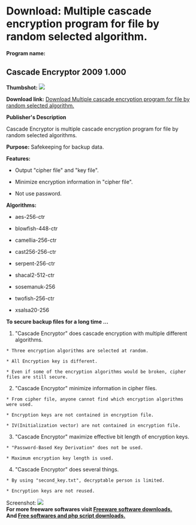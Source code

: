 # Download: Multiple cascade encryption program for file by random selected algorithm.

**Program name:**

## Cascade Encryptor 2009 1.000

  
**Thumbshot:** ![](http://www.freewarefiles.com/screenshot/cascadeencryptor_md.jpg)   
  
**Download link:** [Download Multiple cascade encryption program for file by random selected algorithm.](http://freesoftwares.boysofts.com/Cascade-Encryptor_program_51526.html)  
  


**Publisher's Description**  
  


Cascade Encryptor is multiple cascade encryption program for file by random selected algorithms. 

**Purpose:** Safekeeping for backup data.

**Features:**

  * Output "cipher file" and "key file".  

  * Minimize encryption information in "cipher file".  

  * Not use password.  


**Algorithms:**

  * aes-256-ctr  

  * blowfish-448-ctr  

  * camellia-256-ctr  

  * cast256-256-ctr  

  * serpent-256-ctr  

  * shacal2-512-ctr  

  * sosemanuk-256  

  * twofish-256-ctr  

  * xsalsa20-256  

  


**To secure backup files for a long time ...**

  1. "Cascade Encryptor" does cascade encryption with multiple different algorithms.   

    * Three encryption algorithms are selected at random.   

    * All Encryption key is different.   

    * Even if some of the encryption algorithms would be broken, cipher files are still secure.   

  2. "Cascade Encryptor" minimize information in cipher files.   

    * From cipher file, anyone cannot find which encryption algorithms were used.   

    * Encryption keys are not contained in encryption file.   

    * IV(Initialization vector) are not contained in encryption file.   

  3. "Cascade Encryptor" maximize effective bit length of encryption keys.   

    * "Password-Based Key Derivation" does not be used.   

    * Maximum encryption key length is used.   

  4. "Cascade Encryptor" does several things.   

    * By using "second_key.txt", decryptable person is limited.   

    * Encryption keys are not reused.   


  
  
Screenshot: ![](http://www.freewarefiles.com/screenshot/cascadeencryptor.jpg)   
**For more freeware softwares visit [Freeware software downloads.](http://freesoftwares.boysofts.com/)**   
**And [Free softwares and php script downloads.](http://www.boysofts.com/)**
